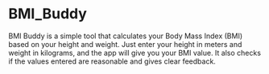 # BMI_Buddy
BMI Buddy is a simple tool that calculates your Body Mass Index (BMI) based on your height and weight. Just enter your height in meters and weight in kilograms, and the app will give you your BMI value. It also checks if the values entered are reasonable and gives clear feedback.
